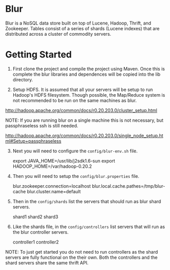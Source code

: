 Blur
=============

Blur is a NoSQL data store built on top of Lucene, Hadoop, Thrift, and Zookeeper.  Tables consist of a series of shards (Lucene indexes) that are distributed across a cluster of commodity servers.

Getting Started
=============

1. First clone the project and compile the project using Maven.  Once this is complete the blur libraries and dependences will be copied into the lib directory.

2. Setup HDFS.  It is assumed that all your servers will be setup to run Hadoop's HDFS filesystem.  Though possible, the Map/Reduce system is not recommended to be run on the same machines as blur.

http://hadoop.apache.org/common/docs/r0.20.203.0/cluster_setup.html

NOTE: If you are running blur on a single machine this is not necessary, but passphraseless ssh is still needed.

http://hadoop.apache.org/common/docs/r0.20.203.0/single_node_setup.html#Setup+passphraseless

3. Next you will need to configure the `config/blur-env.sh` file.

	export JAVA_HOME=/usr/lib/j2sdk1.6-sun
	export HADOOP_HOME=/var/hadoop-0.20.2

4. Then you will need to setup the `config/blur.properties` file.

    blur.zookeeper.connection=localhost
    blur.local.cache.pathes=/tmp/blur-cache
    blur.cluster.name=default

5. Then in the `config/shards` list the servers that should run as blur shard servers.

	shard1
	shard2
	shard3

6. Like the shards file, in the `config/controllers` list servers that will run as the blur controller servers.

	controller1
	controller2

NOTE: To just get started you do not need to run controllers as the shard servers are fully functional on the their own.  Both the controllers and the shard servers share the same thrift API.



